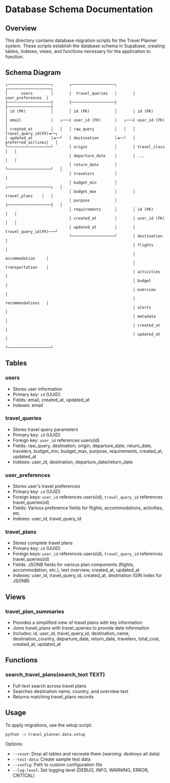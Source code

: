# Database Schema Documentation

## Overview

This directory contains database migration scripts for the Travel Planner system. These scripts establish the database schema in Supabase, creating tables, indexes, views, and functions necessary for the application to function.

## Schema Diagram

```
┌───────────────────┐       ┌───────────────────┐       ┌───────────────────┐
│      users        │       │  travel_queries   │       │ user_preferences  │
├───────────────────┤       ├───────────────────┤       ├───────────────────┤
│ id (PK)           │       │ id (PK)           │       │ id (PK)           │
│ email             │   ┌───┤ user_id (FK)      │   ┌───┤ user_id (FK)      │
│ created_at        │   │   │ raw_query         │   │   │ travel_query_id(FK)◄──┐
│ updated_at        │◄──┘   │ destination       │◄──┘   │ preferred_airlines│   │
└───────────────────┘       │ origin            │       │ travel_class      │   │
                            │ departure_date    │       │ ...               │   │
                            │ return_date       │       └───────────────────┘   │
                            │ travelers         │                               │
                            │ budget_min        │       ┌───────────────────┐   │
                            │ budget_max        │       │   travel_plans    │   │
                            │ purpose           │       ├───────────────────┤   │
                            │ requirements      │       │ id (PK)           │   │
                            │ created_at        │       │ user_id (FK)      │   │
                            │ updated_at        │       │ travel_query_id(FK)───┘
                            └───────────────────┘       │ destination       │
                                                        │ flights           │
                                                        │ accommodation     │
                                                        │ transportation    │
                                                        │ activities        │
                                                        │ budget            │
                                                        │ overview          │
                                                        │ recommendations   │
                                                        │ alerts            │
                                                        │ metadata          │
                                                        │ created_at        │
                                                        │ updated_at        │
                                                        └───────────────────┘
```

## Tables

### users
- Stores user information
- Primary key: `id` (UUID)
- Fields: email, created_at, updated_at
- Indexes: email

### travel_queries
- Stores travel query parameters
- Primary key: `id` (UUID)
- Foreign key: `user_id` references users(id)
- Fields: raw_query, destination, origin, departure_date, return_date, travelers, budget_min, budget_max, purpose, requirements, created_at, updated_at
- Indexes: user_id, destination, departure_date/return_date

### user_preferences
- Stores user's travel preferences
- Primary key: `id` (UUID)
- Foreign keys: `user_id` references users(id), `travel_query_id` references travel_queries(id)
- Fields: Various preference fields for flights, accommodations, activities, etc.
- Indexes: user_id, travel_query_id

### travel_plans
- Stores complete travel plans
- Primary key: `id` (UUID)
- Foreign keys: `user_id` references users(id), `travel_query_id` references travel_queries(id)
- Fields: JSONB fields for various plan components (flights, accommodation, etc.), text overview, created_at, updated_at
- Indexes: user_id, travel_query_id, created_at, destination (GIN index for JSONB)

## Views

### travel_plan_summaries
- Provides a simplified view of travel plans with key information
- Joins travel_plans with travel_queries to provide date information
- Includes: id, user_id, travel_query_id, destination_name, destination_country, departure_date, return_date, travelers, total_cost, created_at, updated_at

## Functions

### search_travel_plans(search_text TEXT)
- Full-text search across travel plans
- Searches destination name, country, and overview text
- Returns matching travel_plans records

## Usage

To apply migrations, use the setup script:

```bash
python -m travel_planner.data.setup
```

Options:
- `--reset`: Drop all tables and recreate them (warning: destroys all data)
- `--test-data`: Create sample test data
- `--config`: Path to custom configuration file
- `--log-level`: Set logging level (DEBUG, INFO, WARNING, ERROR, CRITICAL)